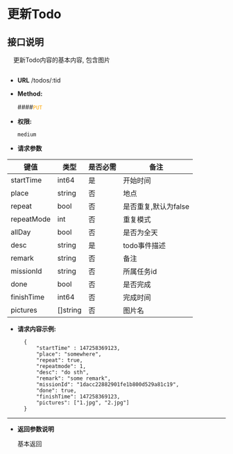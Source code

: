 # 更新Todo

## 接口说明

　更新Todo内容的基本内容, 包含图片

## 


* **URL**
        /todos/:tid
        

* **Method:**
  
  ####<font color=orange>`PUT`</font>

* **权限:**

  `medium`

*  **请求参数**

**键值** | **类型** | **是否必需** | **备注**
---------|----------|--------------|---------
startTime|int64|是|开始时间
place|string|否|地点
repeat|bool|否|是否重复,默认为false
repeatMode|int|否|重复模式
allDay|bool|否|是否为全天
desc|string|是|todo事件描述
remark|string|否|备注
missionId|string|否|所属任务id
done|bool|否|是否完成
finishTime|int64|否|完成时间
pictures|[]string|否|图片名
* **请求内容示例:**


        { 
            "startTime" : 147258369123,
            "place": "somewhere",
            "repeat": true,
            "repeatmode": 1,
            "desc": "do sth",
            "remark": "some remark",
            "missionId": "1dacc22882901fe1b800d529a81c19",
            "done": true,
            "finishTime": 147258369123,
            "pictures": ["1.jpg", "2.jpg"]
        }
--- 
*  **返回参数说明**

    基本返回
